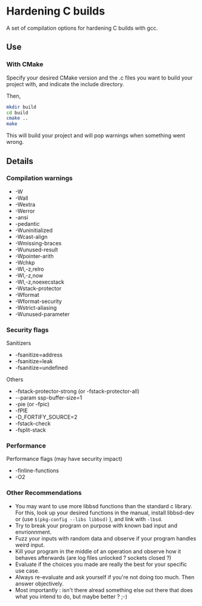 # Hardening C builds

A set of compilation options for hardening C builds with gcc.

## Use

### With CMake

Specify your desired CMake version and the .c files you want to build your project with, and indicate the include directory.

Then,

```sh
mkdir build
cd build
cmake ..
make
```

This will build your project and will pop warnings when something went wrong.

## Details

### Compilation warnings

- -W
- -Wall
- -Wextra
- -Werror
- -ansi
- -pedantic
- -Wuninitialized
- -Wcast-align
- -Wmissing-braces
- -Wunused-result
- -Wpointer-arith
- -Wchkp
- -Wl,-z,relro
- -Wl,-z,now
- -Wl,-z,noexecstack
- -Wstack-protector
- -Wformat
- -Wformat-security
- -Wstrict-aliasing
- -Wunused-parameter

### Security flags

Sanitizers

- -fsanitize=address
- -fsanitize=leak
- -fsanitize=undefined

Others

- -fstack-protector-strong (or -fstack-protector-all)
- --param ssp-buffer-size=1
- -pie (or -fpic)
- -fPIE
- -D_FORTIFY_SOURCE=2
- -fstack-check
- -fsplit-stack

### Performance

Performance flags (may have security impact)

- -finline-functions
- -O2

### Other Recommendations

- You may want to use more libbsd functions than the standard c library. For this, look up your desired functions in the manual, install libbsd-dev or (use ```$(pkg-config --libs libbsd)``` ), and link with ```-lbsd```.
- Try to break your program on purpose with known bad input and envrionnment.
- Fuzz your inputs with random data and observe if your program handles weird input.
- Kill your program in the middle of an operation and observe how it behaves afterwards (are log files unlocked ? sockets closed ?)
- Evaluate if the choices you made are really the best for your specific use case.
- Always re-evaluate and ask yourself if you're not doing too much. Then answer objectively.
- Most importantly : isn't there alread something else out there that does what you intend to do, but maybe better ? ;-)
